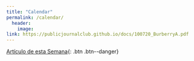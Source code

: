 ```yaml
---
title: "Calendar"
permalink: /calendar/
  header:
    image:
link: https://publicjournalclub.github.io/docs/100720_BurberryA.pdf
---
```

[Artículo de esta Semana](#link){: .btn .btn--danger}
